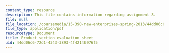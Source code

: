 ```yaml
---
content_type: resource
description: This file contains information regarding assignment 8.
file: null
file_location: /coursemedia/15-390-new-enterprises-spring-2013/44dd06c672d1434338934f42146976f5_MIT15_390S13_assgn8sheet.pdf
file_type: application/pdf
resourcetype: Document
title: Product section evaluation sheet
uid: 44dd06c6-72d1-4343-3893-4f42146976f5
---
```


